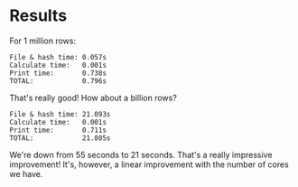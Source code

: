 # Results

For 1 million rows:

```
File & hash time: 0.057s
Calculate time:   0.001s
Print time:       0.738s
TOTAL:            0.796s
```

That's really good! How about a billion rows?

```
File & hash time: 21.093s
Calculate time:   0.001s
Print time:       0.711s
TOTAL:            21.805s
```

We're down from 55 seconds to 21 seconds. That's a really impressive improvement! It's, however, a linear
improvement with the number of cores we have.